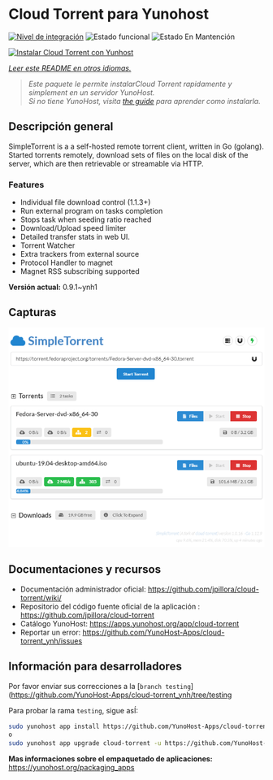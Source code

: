 <!--
Este archivo README esta generado automaticamente<https://github.com/YunoHost/apps/tree/master/tools/readme_generator>
No se debe editar a mano.
-->

# Cloud Torrent para Yunohost

[![Nivel de integración](https://dash.yunohost.org/integration/cloud-torrent.svg)](https://dash.yunohost.org/appci/app/cloud-torrent) ![Estado funcional](https://ci-apps.yunohost.org/ci/badges/cloud-torrent.status.svg) ![Estado En Mantención](https://ci-apps.yunohost.org/ci/badges/cloud-torrent.maintain.svg)

[![Instalar Cloud Torrent con Yunhost](https://install-app.yunohost.org/install-with-yunohost.svg)](https://install-app.yunohost.org/?app=cloud-torrent)

*[Leer este README en otros idiomas.](./ALL_README.md)*

> *Este paquete le permite instalarCloud Torrent rapidamente y simplement en un servidor YunoHost.*  
> *Si no tiene YunoHost, visita [the guide](https://yunohost.org/install) para aprender como instalarla.*

## Descripción general

SimpleTorrent is a a self-hosted remote torrent client, written in Go (golang). Started torrents remotely, download sets of files on the local disk of the server, which are then retrievable or streamable via HTTP.

### Features

- Individual file download control (1.1.3+)
- Run external program on tasks completion
- Stops task when seeding ratio reached
- Download/Upload speed limiter
- Detailed transfer stats in web UI.
- Torrent Watcher
- Extra trackers from external source
- Protocol Handler to magnet
- Magnet RSS subscribing supported


**Versión actual:** 0.9.1~ynh1

## Capturas

![Captura de Cloud Torrent](./doc/screenshots/screenshot.png)

## Documentaciones y recursos

- Documentación administrador oficial: <https://github.com/jpillora/cloud-torrent/wiki/>
- Repositorio del código fuente oficial de la aplicación : <https://github.com/jpillora/cloud-torrent>
- Catálogo YunoHost: <https://apps.yunohost.org/app/cloud-torrent>
- Reportar un error: <https://github.com/YunoHost-Apps/cloud-torrent_ynh/issues>

## Información para desarrolladores

Por favor enviar sus correcciones a la [`branch testing`](https://github.com/YunoHost-Apps/cloud-torrent_ynh/tree/testing

Para probar la rama `testing`, sigue asÍ:

```bash
sudo yunohost app install https://github.com/YunoHost-Apps/cloud-torrent_ynh/tree/testing --debug
o
sudo yunohost app upgrade cloud-torrent -u https://github.com/YunoHost-Apps/cloud-torrent_ynh/tree/testing --debug
```

**Mas informaciones sobre el empaquetado de aplicaciones:** <https://yunohost.org/packaging_apps>
